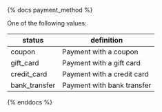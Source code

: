{% docs payment_method %}
    
One of the following values: 

| status         | definition                                       |
|----------------|--------------------------------------------------|
| coupon         | Payment with a coupon                            |
| gift_card      | Payment with a gift card                         |
| credit_card    | Payment with a credit card                       |
| bank_transfer  | Payment with bank transfer                       |

{% enddocs %}